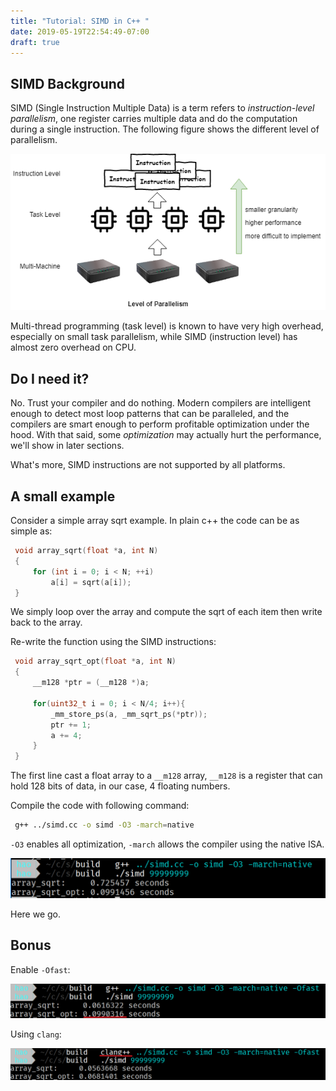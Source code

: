 ```yaml
---
title: "Tutorial: SIMD in C++ "
date: 2019-05-19T22:54:49-07:00
draft: true 
---
```


## SIMD Background
SIMD (Single Instruction Multiple Data) is a term refers to *instruction-level parallelism*, one register carries multiple data and do the computation during a single instruction. The following figure shows the different level of parallelism.

![level-para](/img/level-para.png)

Multi-thread programming (task level) is known to have very high overhead, especially on small task parallelism, while SIMD (instruction level) has almost zero overhead on CPU.



## Do I need it?

No. Trust your compiler and do nothing. Modern compilers are intelligent enough to detect most loop patterns that can be paralleled, and the compilers are smart enough to perform profitable optimization under the hood. With that said, some *optimization* may actually hurt the performance, we'll show in later sections.

What's more, SIMD instructions are not supported by all platforms. 



## A small example

Consider a simple array sqrt example. In plain c++ the code can be as simple as:

```c++
 void array_sqrt(float *a, int N)
 {
     for (int i = 0; i < N; ++i)
         a[i] = sqrt(a[i]);
 }

```

We simply loop over the array and compute the sqrt of each item then write back to the array.

Re-write the function using the SIMD instructions:

```c++
 void array_sqrt_opt(float *a, int N)
 {
     __m128 *ptr = (__m128 *)a;

     for(uint32_t i = 0; i < N/4; i++){
         _mm_store_ps(a, _mm_sqrt_ps(*ptr));
         ptr += 1;
         a += 4;
     }
 }

```

The first line cast a float array to a `__m128` array, `__m128` is a register that can hold 128 bits of data, in our case, 4 floating numbers.

Compile the code with following command:

```bash
 g++ ../simd.cc -o simd -O3 -march=native
```

`-O3` enables all optimization, `-march` allows the compiler using the native ISA.

![1558335250057](/img/1558335250057.png)

Here we go.





## Bonus

Enable `-Ofast`:

![1558335420257](/img/1558335420257.png)



Using `clang`:

![1558335477506](/img/1558335477506.png)
